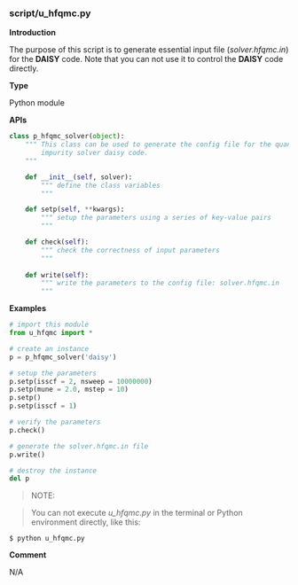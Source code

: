 ### script/u_hfqmc.py

**Introduction**

The purpose of this script is to generate essential input file (*solver.hfqmc.in*) for the **DAISY** code. Note that you can not use it to control the **DAISY** code directly.

**Type**

Python module

**APIs**

```python
class p_hfqmc_solver(object):
    """ This class can be used to generate the config file for the quantum
        impurity solver daisy code.
    """

    def __init__(self, solver):
        """ define the class variables
        """

    def setp(self, **kwargs):
        """ setup the parameters using a series of key-value pairs
        """

    def check(self):
        """ check the correctness of input parameters
        """
        
    def write(self):
        """ write the parameters to the config file: solver.hfqmc.in
        """
```

**Examples**

```python
# import this module
from u_hfqmc import *

# create an instance
p = p_hfqmc_solver('daisy')

# setup the parameters
p.setp(isscf = 2, nsweep = 10000000)
p.setp(mune = 2.0, mstep = 10)
p.setp()
p.setp(isscf = 1)

# verify the parameters
p.check()

# generate the solver.hfqmc.in file
p.write()

# destroy the instance
del p
```

> NOTE:

> You can not execute *u_hfqmc.py* in the terminal or Python environment directly, like this:
```
$ python u_hfqmc.py
```

**Comment**

N/A
